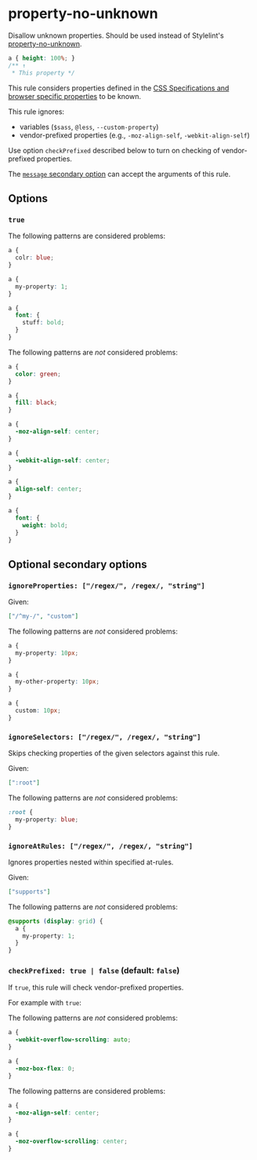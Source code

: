 # property-no-unknown

Disallow unknown properties. Should be used instead of Stylelint's [property-no-unknown](https://stylelint.io/user-guide/rules/property-no-unknown).

<!-- prettier-ignore -->
```scss
a { height: 100%; }
/** ↑
 * This property */
```

This rule considers properties defined in the [CSS Specifications and browser specific properties](https://github.com/betit/known-css-properties#source) to be known.

This rule ignores:

- variables (`$sass`, `@less`, `--custom-property`)
- vendor-prefixed properties (e.g., `-moz-align-self`, `-webkit-align-self`)

Use option `checkPrefixed` described below to turn on checking of vendor-prefixed properties.

The [`message` secondary option](../../../docs/user-guide/configure.md#message) can accept the arguments of this rule.

## Options

### `true`

The following patterns are considered problems:

<!-- prettier-ignore -->
```scss
a {
  colr: blue;
}
```

<!-- prettier-ignore -->
```scss
a {
  my-property: 1;
}
```

<!-- prettier-ignore -->
```scss
a {
  font: {
    stuff: bold;
  }
}
```

The following patterns are _not_ considered problems:

<!-- prettier-ignore -->
```scss
a {
  color: green;
}
```

<!-- prettier-ignore -->
```scss
a {
  fill: black;
}
```

<!-- prettier-ignore -->
```scss
a {
  -moz-align-self: center;
}
```

<!-- prettier-ignore -->
```scss
a {
  -webkit-align-self: center;
}
```

<!-- prettier-ignore -->
```scss
a {
  align-self: center;
}
```

<!-- prettier-ignore -->
```scss
a {
  font: {
    weight: bold;
  }
}
```

## Optional secondary options

### `ignoreProperties: ["/regex/", /regex/, "string"]`

Given:

```json
["/^my-/", "custom"]
```

The following patterns are _not_ considered problems:

<!-- prettier-ignore -->
```scss
a {
  my-property: 10px;
}
```

<!-- prettier-ignore -->
```scss
a {
  my-other-property: 10px;
}
```

<!-- prettier-ignore -->
```scss
a {
  custom: 10px;
}
```

### `ignoreSelectors: ["/regex/", /regex/, "string"]`

Skips checking properties of the given selectors against this rule.

Given:

```json
[":root"]
```

The following patterns are _not_ considered problems:

<!-- prettier-ignore -->
```scss
:root {
  my-property: blue;
}
```

### `ignoreAtRules: ["/regex/", /regex/, "string"]`

Ignores properties nested within specified at-rules.

Given:

```json
["supports"]
```

The following patterns are _not_ considered problems:

<!-- prettier-ignore -->
```scss
@supports (display: grid) {
  a {
    my-property: 1;
  }
}
```

### `checkPrefixed: true | false` (default: `false`)

If `true`, this rule will check vendor-prefixed properties.

For example with `true`:

The following patterns are _not_ considered problems:

<!-- prettier-ignore -->
```scss
a {
  -webkit-overflow-scrolling: auto;
}
```

<!-- prettier-ignore -->
```scss
a {
  -moz-box-flex: 0;
}
```

The following patterns are considered problems:

<!-- prettier-ignore -->
```scss
a {
  -moz-align-self: center;
}
```

<!-- prettier-ignore -->
```scss
a {
  -moz-overflow-scrolling: center;
}
```
